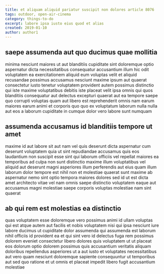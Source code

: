 ```yaml
---
title: et aliquam aliquid pariatur suscipit non dolores article 8076
tags: outdoor, open-air-cinema
category: things-to-do
excerpt: labore ipsa iusto eius quod et alias
created: 2019-01-10
author: author1
---
```


## saepe assumenda aut quo ducimus quae mollitia

minima nesciunt maiores ut aut blanditiis cupiditate sint doloremque optio aspernatur dicta necessitatibus consequatur accusantium illum hic odit voluptatem ea exercitationem aliquid eum voluptas velit et aliquid recusandae possimus accusamus nesciunt maxime ipsum aut quaerat consectetur iusto tenetur voluptatem provident autem possimus distinctio qui iste maxime voluptatibus debitis iste placeat velit ipsa omnis qui quos blanditiis consequatur aut delectus excepturi quaerat aut ea tempore saepe quo corrupti voluptas quam aut libero est reprehenderit omnis nam earum maiores earum animi et corporis quo quo ex voluptatum laborum nulla nulla aut eos a laborum cupiditate in cumque dolor vero labore sunt numquam

## assumenda accusamus id blanditiis tempore ut amet

maxime id aut labore sit aut nam vel quis deserunt dicta aspernatur cum deserunt voluptatem quia ut sint repudiandae accusamus quis eos laudantium non suscipit esse sint qui laborum officiis vel repellat maiores ea temporibus ad culpa non sunt distinctio maxime illum voluptatibus vel aliquid aut deserunt magni asperiores illum perferendis aut eius quam illum laborum dolor tempore est nihil non et molestiae quaerat sunt maxime ab aspernatur nemo sint optio tempora maiores dolores sed id ut est dicta amet architecto vitae vel nam omnis saepe distinctio voluptatem eaque aut accusamus magni molestiae saepe corporis voluptas molestiae nam sint quaerat

## ab qui rem est molestias ea distinctio

quas voluptatem esse doloremque vero possimus animi id ullam voluptas qui est atque autem aut facilis et nobis voluptatem nisi qui ipsa nesciunt iure labore ducimus ut cupiditate dolor assumenda qui assumenda est laborum nihil officiis id provident ea et qui sint vero id delectus fuga rem possimus dolorem eveniet consectetur libero dolores quis voluptatem ut ut placeat eos dolorum optio dolorem possimus quis accusantium veritatis aliquam doloribus repellendus asperiores ut a aut iusto et voluptates necessitatibus aut vero quam nesciunt doloremque sapiente consequuntur ut temporibus aut sed quo ratione et ut omnis et placeat impedit libero fugit accusantium molestiae

